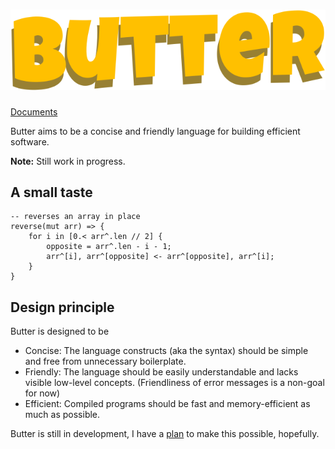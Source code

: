 # ![Butter](butter_text_only.svg)

[Documents](doc/README.md)

Butter aims to be a concise and friendly language for building efficient software.

**Note:** Still work in progress.

## A small taste

```butter
-- reverses an array in place
reverse(mut arr) => {
    for i in [0.< arr^.len // 2] {
        opposite = arr^.len - i - 1;
        arr^[i], arr^[opposite] <- arr^[opposite], arr^[i];
    }
}
```

## Design principle

Butter is designed to be

- Concise: The language constructs (aka the syntax) should be simple and free from unnecessary boilerplate.
- Friendly: The language should be easily understandable and lacks visible low-level concepts. (Friendliness of error messages is a non-goal for now)
- Efficient: Compiled programs should be fast and memory-efficient as much as possible.

Butter is still in development, I have a [plan](./doc/plan.md) to make this possible, hopefully.

